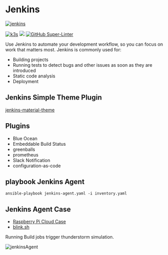 # Jenkins

[![jenkins](https://www.jenkins.io/sites/default/files/jenkins_logo.png)](https://www.jenkins.io/)

[![k3s](https://img.shields.io/badge/run%20on%20-Raspberry%20Pi-red)](https://github.com/tinoschroeter/k8s.homelab)
![](https://img.shields.io/github/last-commit/tinoschroeter/k8s.jenkins.svg?style=flat)
[![GitHub Super-Linter](https://github.com/tinoschroeter/k8s.jenkins/workflows/Lint%20Code%20Base/badge.svg)](https://github.com/tinoschroeter/k8s.jenkins/actions/workflows/linter.yml)

Use Jenkins to automate your development workflow, so you can focus on work that matters most. Jenkins is commonly used for:

- Building projects
- Running tests to detect bugs and other issues as soon as they are introduced
- Static code analysis
- Deployment

## Jenkins Simple Theme Plugin

[jenkins-material-theme](https://github.com/afonsof/jenkins-material-theme)

## Plugins

- Blue Ocean
- Embeddable Build Status
- greenballs
- prometheus
- Slack Notification
- configuration-as-code

## playbook Jenkins Agent

```shell
ansible-playbook jenkins-agent.yaml -i inventory.yaml
```

## Jenkins Agent Case

- [Raspberry Pi Cloud Case](https://www.thingiverse.com/thing:2267702)
- [blink.sh](https://github.com/tinoschroeter/k8s.jenkins/blob/master/playbook/templates/blink.sh.j2)

Running Build jobs trigger thunderstorm simulation.

![jenkinsAgent](https://raw.githubusercontent.com/tinoschroeter/k8s.jenkins/master/docs/cloud.gif)
